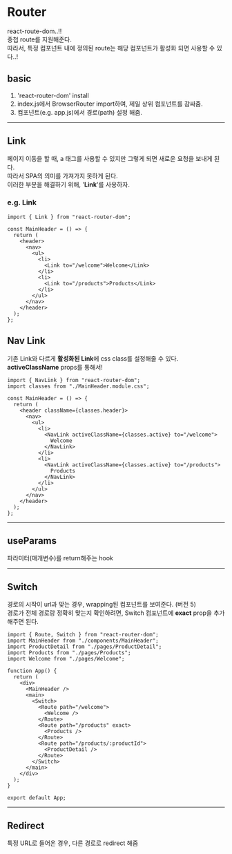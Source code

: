 # Router

react-route-dom..!!  
중첩 route를 지원해준다.  
따라서, 특정 컴포넌트 내에 정의된 route는 해당 컴포넌트가 활성화 되면 사용할 수 있다..!

## basic

1. 'react-router-dom' install
2. index.js에서 BrowserRouter import하여, 제일 상위 컴포넌트를 감싸줌.
3. 컴포넌트(e.g. app.js)에서 경로(path) 설정 해줌.

---

## Link

페이지 이동을 할 때, a 태그를 사용할 수 있지만 그렇게 되면 새로운 요청을 보내게 된다.  
따라서 SPA의 의미를 가져가지 못하게 된다.  
이러한 부분을 해결하기 위해, '**Link**'를 사용하자.

### e.g. Link

```
import { Link } from "react-router-dom";

const MainHeader = () => {
  return (
    <header>
      <nav>
        <ul>
          <li>
            <Link to="/welcome">Welcome</Link>
          </li>
          <li>
            <Link to="/products">Products</Link>
          </li>
        </ul>
      </nav>
    </header>
  );
};
```

## Nav Link

기존 Link와 다르게 **활성화된 Link**에 css class를 설정해줄 수 있다.  
**activeClassName** props를 통해서!

```
import { NavLink } from "react-router-dom";
import classes from "./MainHeader.module.css";

const MainHeader = () => {
  return (
    <header className={classes.header}>
      <nav>
        <ul>
          <li>
            <NavLink activeClassName={classes.active} to="/welcome">
              Welcome
            </NavLink>
          </li>
          <li>
            <NavLink activeClassName={classes.active} to="/products">
              Products
            </NavLink>
          </li>
        </ul>
      </nav>
    </header>
  );
};
```

---

## useParams

파라미터(매개변수)를 return해주는 hook

---

## Switch

경로의 시작이 url과 맞는 경우, wrapping된 컴포넌트를 보여준다. (버전 5)  
경로가 전체 경로랑 정확히 맞는지 확인하려면, Switch 컴포넌트에 **exact** prop을 추가해주면 된다.

```
import { Route, Switch } from "react-router-dom";
import MainHeader from "./components/MainHeader";
import ProductDetail from "./pages/ProductDetail";
import Products from "./pages/Products";
import Welcome from "./pages/Welcome";

function App() {
  return (
    <div>
      <MainHeader />
      <main>
        <Switch>
          <Route path="/welcome">
            <Welcome />
          </Route>
          <Route path="/products" exact>
            <Products />
          </Route>
          <Route path="/products/:productId">
            <ProductDetail />
          </Route>
        </Switch>
      </main>
    </div>
  );
}

export default App;
```

---

## Redirect

특정 URL로 들어온 경우, 다른 경로로 redirect 해줌
